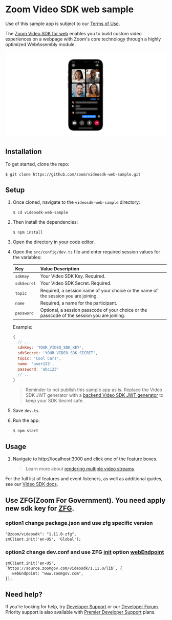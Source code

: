 # Zoom Video SDK web sample

Use of this sample app is subject to our [Terms of Use](https://explore.zoom.us/en/video-sdk-terms/).

The [Zoom Video SDK for web](https://developers.zoom.us/docs/video-sdk/web/) enables you to build custom video experiences on a webpage with Zoom's core technology through a highly optimized WebAssembly module.

![Zoom Video SDK](./public/images/videosdk.gif)

## Installation

To get started, clone the repo:

`$ git clone https://github.com/zoom/videosdk-web-sample.git`

## Setup

1. Once cloned, navigate to the `videosdk-web-sample` directory:

   `$ cd videosdk-web-sample`

1. Then install the dependencies:

   `$ npm install`

1. Open the directory in your code editor.

1. Open the `src/config/dev.ts` file and enter required session values for the variables:

   | Key                   | Value Description |
   | -----------------------|-------------|
   | `sdkKey`     | Your Video SDK Key. Required. |
   | `sdkSecret`  | Your Video SDK Secret. Required. |
   | `topic`      | Required, a session name of your choice or the name of the session you are joining. |
   | `name`       | Required, a name for the participant. |
   | `password`   | Optional, a session passcode of your choice or the passcode of the session you are joining. |

   Example:

   ```js
   {
     // ...
     sdkKey: 'YOUR_VIDEO_SDK_KEY',
     sdkSecret: 'YOUR_VIDEO_SDK_SECRET',
     topic: 'Cool Cars',
     name: 'user123',
     password: 'abc123'
     // ...
   }
   ```

   > Reminder to not publish this sample app as is. Replace the Video SDK JWT generator with a [backend Video SDK JWT generator](https://developers.zoom.us/docs/video-sdk/auth/#generate-a-video-sdk-jwt) to keep your SDK Secret safe.

1. Save `dev.ts`.

1. Run the app:

   `$ npm start`

## Usage

1. Navigate to http://localhost:3000 and click one of the feature boxes.

   > Learn more about [rendering multiple video streams](https://developers.zoom.us/docs/video-sdk/web/gallery-view/).

For the full list of features and event listeners, as well as additional guides, see our [Video SDK docs](https://developers.zoom.us/docs/video-sdk/web/).

## Use ZFG(Zoom For Government). You need apply new sdk key for [ZFG](https://marketplace.zoomgov.com/).
### option1 change package.json and use zfg specific version
```
"@zoom/videosdk": "1.11.0-zfg",
zmClient.init('en-US', 'Global');
```

### option2 change dev.conf and use ZFG [init](https://marketplacefront.zoom.us/sdk/custom/web/modules/VideoClient.html#init) option [webEndpoint](https://marketplacefront.zoom.us/sdk/custom/web/interfaces/InitOptions.html) 
```
zmClient.init('en-US', `https://source.zoomgov.com/videosdk/1.11.0/lib`, {
   webEndpoint: "www.zoomgov.com",
});
```

## Need help?

If you're looking for help, try [Developer Support](https://devsupport.zoom.us) or our [Developer Forum](https://devforum.zoom.us). Priority support is also available with [Premier Developer Support](https://explore.zoom.us/docs/en-us/developer-support-plans.html) plans.




